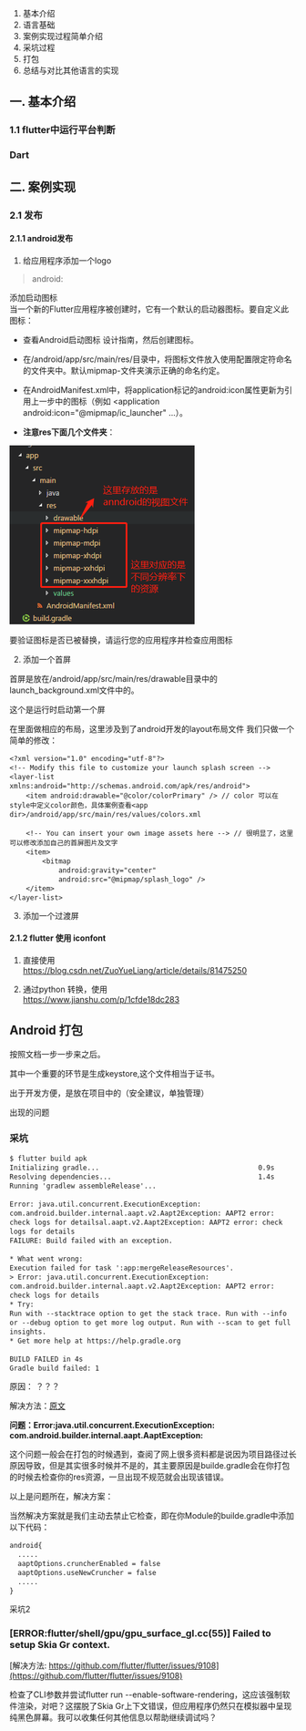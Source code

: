 1. 基本介绍
2. 语言基础
3. 案例实现过程简单介绍
4. 采坑过程
5. 打包
6. 总结与对比其他语言的实现


## 一. 基本介绍
### 1.1 flutter中运行平台判断

### Dart

## 二. 案例实现
### 2.1 发布
#### 2.1.1 android发布
1. 给应用程序添加一个logo
> android: 

添加启动图标   
当一个新的Flutter应用程序被创建时，它有一个默认的启动器图标。要自定义此图标：

- 查看Android启动图标 设计指南，然后创建图标。

- 在<app dir>/android/app/src/main/res/目录中，将图标文件放入使用配置限定符命名的文件夹中。默认mipmap-文件夹演示正确的命名约定。

- 在AndroidManifest.xml中，将application标记的android:icon属性更新为引用上一步中的图标（例如  <application android:icon="@mipmap/ic_launcher" ...）。

- **注意res下面几个文件夹**：

![FLUTTER_HOME](../../images/18/demo/res_drawable.png)

要验证图标是否已被替换，请运行您的应用程序并检查应用图标

2. 添加一个首屏  

首屏是放在<app dir>/android/app/src/main/res/drawable目录中的launch_background.xml文件中的。

这个是运行时启动第一个屏

在里面做相应的布局，这里涉及到了android开发的layout布局文件
我们只做一个简单的修改：
```
<?xml version="1.0" encoding="utf-8"?>
<!-- Modify this file to customize your launch splash screen -->
<layer-list xmlns:android="http://schemas.android.com/apk/res/android">
    <item android:drawable="@color/colorPrimary" /> // color 可以在style中定义color颜色，具体案例查看<app dir>/android/app/src/main/res/values/colors.xml

    <!-- You can insert your own image assets here --> // 很明显了，这里可以修改添加自己的首屏图片及文字
    <item>
        <bitmap
            android:gravity="center"
            android:src="@mipmap/splash_logo" />
    </item>
</layer-list>

```

3. 添加一个过渡屏

#### 2.1.2 flutter 使用 iconfont
1. 直接使用   
https://blog.csdn.net/ZuoYueLiang/article/details/81475250

2. 通过python 转换，使用   
https://www.jianshu.com/p/1cfde18dc283

## Android 打包
按照文档一步一步来之后。

其中一个重要的环节是生成keystore,这个文件相当于证书。

出于开发方便，是放在项目中的（安全建议，单独管理）

出现的问题
### 采坑

```
$ flutter build apk
Initializing gradle...                                       0.9s
Resolving dependencies...                                    1.4s
Running 'gradlew assembleRelease'...

Error: java.util.concurrent.ExecutionException: com.android.builder.internal.aapt.v2.Aapt2Exception: AAPT2 error: check logs for detailsal.aapt.v2.Aapt2Exception: AAPT2 error: check logs for details
FAILURE: Build failed with an exception.

* What went wrong:
Execution failed for task ':app:mergeReleaseResources'.
> Error: java.util.concurrent.ExecutionException: com.android.builder.internal.aapt.v2.Aapt2Exception: AAPT2 error: check logs for details
* Try:
Run with --stacktrace option to get the stack trace. Run with --info or --debug option to get more log output. Run with --scan to get full insights.
* Get more help at https://help.gradle.org

BUILD FAILED in 4s                                                                                                                                 Gradle build failed: 1
```
原因： ？？？

解决方法：[原文](https://blog.csdn.net/lyh1299259684/article/details/80319136)

**问题：Error:java.util.concurrent.ExecutionException: com.android.builder.internal.aapt.AaptException:**

这个问题一般会在打包的时候遇到，查阅了网上很多资料都是说因为项目路径过长原因导致，但是其实很多时候并不是的，其主要原因是builde.gradle会在你打包的时候去检查你的res资源，一旦出现不规范就会出现该错误。

以上是问题所在，解决方案：

当然解决方案就是我们主动去禁止它检查，即在你Module的builde.gradle中添加以下代码：
```
android{
  .....
  aaptOptions.cruncherEnabled = false
  aaptOptions.useNewCruncher = false
  .....
}
````

采坑2   
### [ERROR:flutter/shell/gpu/gpu_surface_gl.cc(55)] Failed to setup Skia Gr context.

[解决方法: https://github.com/flutter/flutter/issues/9108](https://github.com/flutter/flutter/issues/9108) 


检查了CLI参数并尝试flutter run --enable-software-rendering，这应该强制软件渲染，对吧？这摆脱了Skia Gr上下文错误，但应用程序仍然只在模拟器中呈现纯黑色屏幕。我可以收集任何其他信息以帮助继续调试吗？
